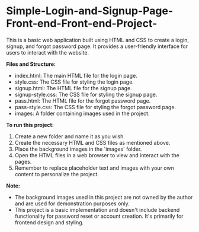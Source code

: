 # Simple-Login-and-Signup-Page-Front-end-Front-end-Project-
This is a basic web application built using HTML and CSS to create a login, signup, and forgot password page. It provides a user-friendly interface for users to interact with the website.

**Files and Structure:**
* index.html: The main HTML file for the login page.
* style.css: The CSS file for styling the login page.
* signup.html: The HTML file for the signup page.
* signup-style.css: The CSS file for styling the signup page.
* pass.html: The HTML file for the forgot password page.
* pass-style.css: The CSS file for styling the forgot password page.
* images: A folder containing images used in the project.

**To run this project:**
1. Create a new folder and name it as you wish.
2. Create the necessary HTML and CSS files as mentioned above.
3. Place the background images in the 'images' folder.
4. Open the HTML files in a web browser to view and interact with the pages.
5. Remember to replace placeholder text and images with your own content to personalize the project.

**Note:**
* The background images used in this project are not owned by the author and are used for demonstration purposes only.
* This project is a basic implementation and doesn't include backend functionality for password reset or account creation. It's primarily for frontend design and styling.
